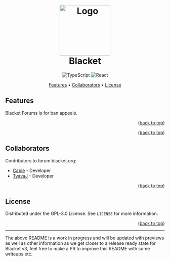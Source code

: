 <div id="top"></div>
<!-- Cover -->
<h1 align="center">
	<br>
	<a href="https://forum.blacket.org/">
		<img src="./forum.png" alt="Logo" width="160" height="160">
	</a>
	<br>
	Blacket
	<br>
</h1>

<!-- Badges -->
<p align="center">
	<img alt="TypeScript" src="https://img.shields.io/badge/TypeScript-3178C6?logo=typescript&logoColor=fff">
	<img alt="React" src="https://img.shields.io/badge/React-%2320232a.svg?logo=react&logoColor=%2361DAFB">
</p>


<p align="center">
	<a href="#features">Features</a> •
    <a href="#collaborators">Collaborators</a> •
	<a href="#license">License</a>
</p>

## Features

<!-- Image added after we start-->

Blacket Forums is for ban appeals.


<p align="right">(<a href="#top">back to top</a>)</p>

<p align="right">(<a href="#top">back to top</a>)</p>

## Collaborators

Contributors to forum.blacket.org:
- [Cable](https://github.com/Cable007/) - Developer
- [TyavaJ](https://github.com/TYavaJ) - Developer

<p align="right">(<a href="#top">back to top</a>)</p>

## License

Distributed under the GPL-3.0 License. See `LICENSE` for more information.

<p align="right">(<a href="#top">back to top</a>)</p>

---

The above README is a work in progress and will be updated with previews as well as other information as we get closer to a release ready state for Blacket v3, feel free to make a PR to improve this README with some writeups etc.
